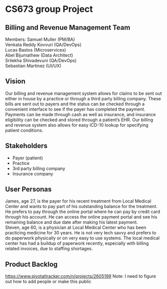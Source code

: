 # CS673 group Project
## Billing and Revenue Management Team
Members:
Samuel Muller (PM/BA)  
Venkata Reddy Kovvuri (QA/DevOps)  
Lucas Bastos (Microservices)  
Abel Bijumathew (Data Architect)  
Srilekha Shivadevuni (QA/DevOps)  
Sebastian Martinez (UI/UX)  

## Vision
Our billing and revenue management system allows for claims to be sent out either in house by a practice or through a third party billing company. These bills are sent out to payers and the status can be checked through a convenient interface to see if the payer has completed the payment. Payments can be made through cash as well as insurance, and insurance eligibility can be checked and stored through a patient’s EHR. Our billing and revenue system also allows for easy ICD-10 lookup for specifying patient conditions.

## Stakeholders
* Payer (patient)
* Practice
* 3rd party billing company
* Insurance company

## User Personas
James, age 27, is the payer for his recent treatment from Local Medical Center and wants to pay part of his outstanding balance for the treatment. He prefers to pay through the online portal where he can pay by credit card through his account. He can access the online payment portal and see his remaining balance and due date after making his latest payment.  
Steven, age 60, is a physician at Local Medical Center who has been practicing medicine for 30 years. He is not very tech savvy and prefers to do paperwork physically or on very easy to use systems. The local medical center has had a buildup of paperwork recently, especially with billing related invoices, due to staffing shortages.  

## Product Backlog
https://www.pivotaltracker.com/n/projects/2605199
Note: I need to figure out how to add people or make this public
